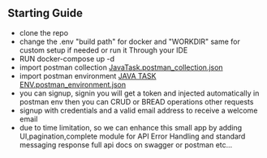 ## Starting Guide
- clone the repo
- change the .env "build path" for docker and "WORKDIR" same for custom setup if needed or run it Through your IDE
- RUN docker-compose up -d
- import postman collection [JavaTask.postman_collection.json](JavaTask.postman_collection.json)
- import postman environment [JAVA TASK ENV.postman_environment.json](JAVA%20TASK%20ENV.postman_environment.json)
- you can signup, signin you will get a token and injected automatically in postman env then you can CRUD or BREAD operations other requests
-  signup with credentials and a valid email address to receive a welcome email
- due to time limitation, so we can enhance this small app by adding UI,pagination,complete module for API Error Handling and standard messaging response full api docs on swagger or postman etc...